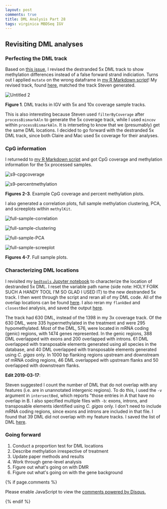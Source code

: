 ```yaml
---
layout: post
comments: true
title: DML Analysis Part 28 
tags: virginica MBDSeq IGV
---
```


## Revisiting DML analyses

### Perfecting the DML track

Based on [this issue](https://github.com/RobertsLab/resources/issues/613), I revised the destranded 5x DML track to show methylation differences instead of a false forward strand indiciation. Turns out I applied `mutate` on the wrong dataframe in [my R Markdown script](https://github.com/fish546-2018/yaamini-virginica/blob/master/analyses/2018-10-25-MethylKit/2018-10-25-MethylKit.Rmd)! My revised track, found [here](http://gannet.fish.washington.edu/spartina/2018-10-10-project-virginica-oa-Large-Files/2019-03-07-Yaamini-Virginica-Repository/analyses/2018-10-25-MethylKit/2019-03-13-DML-Destrand-5x-Locations.bed), matched the track Steven generated.

![Untitled 2](https://user-images.githubusercontent.com/22335838/54398600-f8c19700-4677-11e9-9542-4ae670242154.png)

**Figure 1**. DML tracks in IGV with 5x and 10x coverage sample tracks.

This is also interesting because Steven used `filterByCoverage` after `processBismarkAln` to generate the 5x coverage track, while I used `mincov` within `processBismarkAln`. It is interseting to know that we (presumably) get the same DML locations. I decided to go forward with the destranded 5x DML track, since both Claire and Mac used 5x coverage for their analyses.

### CpG information

I returnedd to [my R Markdown script](https://github.com/fish546-2018/yaamini-virginica/blob/master/analyses/2018-10-25-MethylKit/2018-10-25-MethylKit.Rmd) and got CpG coverage and methylation information for the 5x processed samples. 

![s9-cpgcoverage](https://raw.githubusercontent.com/fish546-2018/yaamini-virginica/master/analyses/2018-10-25-MethylKit/2018-10-25-Loci-Analysis/2018-11-07-Percent-CpG-Coverage-5xCoverage-Sample9.jpeg)

![s9-percentmethylation](https://raw.githubusercontent.com/fish546-2018/yaamini-virginica/master/analyses/2018-10-25-MethylKit/2018-10-25-Loci-Analysis/2018-11-07-Percent-CpG-Methylation-5xCoverage-Sample9.jpeg)

**Figures 2-3**. Example CpG coverage and percent methylation plots.

I also generated a correlation plots, full sample methylation clustering, PCA, and screeplots within `methylKit`.

![full-sample-correlation](https://raw.githubusercontent.com/fish546-2018/yaamini-virginica/master/analyses/2018-10-25-MethylKit/2018-10-25-Loci-Analysis/2019-03-14-Full-Sample-Pearson-Correlation-Plot-Cov5Destrand.jpeg)

![full-sample-clustering](https://raw.githubusercontent.com/fish546-2018/yaamini-virginica/master/analyses/2018-10-25-MethylKit/2018-10-25-Loci-Analysis/2019-03-14-Full-Sample-CpG-Methylation-Clustering-Cov5Destrand.jpeg)

![full-sample-PCA](https://raw.githubusercontent.com/fish546-2018/yaamini-virginica/master/analyses/2018-10-25-MethylKit/2018-10-25-Loci-Analysis/2019-03-14-Full-Sample-Methylation-PCA-Cov5Destrand.jpeg)

![full-sample-screeplot](https://raw.githubusercontent.com/fish546-2018/yaamini-virginica/master/analyses/2018-10-25-MethylKit/2018-10-25-Loci-Analysis/2019-03-14-Full-Sample-Methylation-Screeplot-Cov5Destrand.jpeg)

**Figures 4-7**. Full sample plots.

### Characterizing DML locations

I revisited my [`bedtools` Jupyter notebook](https://github.com/fish546-2018/yaamini-virginica/blob/master/notebooks/2018-11-01-DML-and-DMR-Analysis.ipynb) to characterize the location of destranded 5x DML. I reset the variable path name (side note: HOLY FORK SUCH A HANDY TOOL I'M SO GLAD I USED IT) to the new destranded 5x track. I then went through the script and reran all of my DML code. All of the overlap locations can be found [here](https://github.com/fish546-2018/yaamini-virginica/tree/master/analyses/2018-11-01-DML-and-DMR-Analysis). I also reran my `flankBed` and `closestBed` analysis, and saved the output [here](https://github.com/fish546-2018/yaamini-virginica/tree/master/analyses/2018-11-01-DML-and-DMR-Analysis/2018-11-14-Flanking-Analysis).

The track had 630 DML, instead of the 1398 in my 3x coverage track. Of the 630 DML, were 335 hypermethylated in the treatment and were 295 hypomethylated. Most of the DML, 576, were located in mRNA coding (genic) regions, with 1474 genes represented. In the genic regions, 388 DML overlapped with exons and 200 overlapped with introns. 61 DML overlapped with transposable elements generated using all species in the database, and 40 DML overlapped with transposable elements generated using *C. gigas* only. In 1000 bp flanking regions upstream and downstream of mRNA coding regions, 46 DML overlapped with upstream flanks and 50 overlapped with downstream flanks.

**Edit 2019-03-17**:

Steven suggested I count the number of DML that do not overlap with any features (i.e. are in unannotated intergenic regions). To do this, I used the `-v` argument in `intersectBed`, which reports "those entries in A that have no overlap in B. I also specified multiple files with `-b`: exons, introns, and transposable elements identified using *C. gigas* only. I don't need to include mRNA coding regions, since exons and introns are included in that file. I found that 39 DML did not overlap with my feature tracks. I saved the list of DML [here](https://github.com/fish546-2018/yaamini-virginica/blob/master/analyses/2018-11-01-DML-and-DMR-Analysis/2019-03-17-No-Overlap-DML.txt). 

### Going forward

1. Conduct a proportion test for DML locations
2. Describe methylation irrespective of treatment
3. Update paper methods and results
4. Work through gene-level analysis
5. Figure out what's going on with DMR
6. Figure out what's going on with the gene background

{% if page.comments %}

<div id="disqus_thread"></div>
<script>

/**
*  RECOMMENDED CONFIGURATION VARIABLES: EDIT AND UNCOMMENT THE SECTION BELOW TO INSERT DYNAMIC VALUES FROM YOUR PLATFORM OR CMS.
*  LEARN WHY DEFINING THESE VARIABLES IS IMPORTANT: https://disqus.com/admin/universalcode/#configuration-variables*/
/*
var disqus_config = function () {
this.page.url = PAGE_URL;  // Replace PAGE_URL with your page's canonical URL variable
this.page.identifier = PAGE_IDENTIFIER; // Replace PAGE_IDENTIFIER with your page's unique identifier variable
};
*/
(function() { // DON'T EDIT BELOW THIS LINE
var d = document, s = d.createElement('script');
s.src = 'https://the-responsible-grad-student.disqus.com/embed.js';
s.setAttribute('data-timestamp', +new Date());
(d.head || d.body).appendChild(s);
})();
</script>
<noscript>Please enable JavaScript to view the <a href="https://disqus.com/?ref_noscript">comments powered by Disqus.</a></noscript>

{% endif %}

<script id="dsq-count-scr" src="//the-responsible-grad-student.disqus.com/count.js" async></script>
